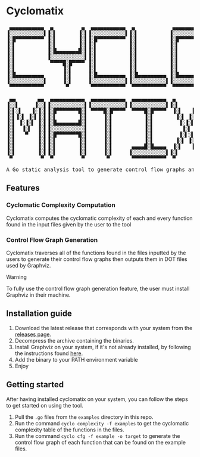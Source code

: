 # Cyclomatix
<pre style="white-space: pre;" align="center">
 ▄▄▄▄▄▄▄▄▄▄▄  ▄         ▄  ▄▄▄▄▄▄▄▄▄▄▄  ▄            ▄▄▄▄▄▄▄▄▄▄▄ 
▐░░░░░░░░░░░▌▐░▌       ▐░▌▐░░░░░░░░░░░▌▐░▌          ▐░░░░░░░░░░░▌
▐░█▀▀▀▀▀▀▀▀▀ ▐░▌       ▐░▌▐░█▀▀▀▀▀▀▀▀▀ ▐░▌          ▐░█▀▀▀▀▀▀▀█░▌
▐░▌          ▐░▌       ▐░▌▐░▌          ▐░▌          ▐░▌       ▐░▌
▐░▌          ▐░█▄▄▄▄▄▄▄█░▌▐░▌          ▐░▌          ▐░▌       ▐░▌
▐░▌          ▐░░░░░░░░░░░▌▐░▌          ▐░▌          ▐░▌       ▐░▌
▐░▌           ▀▀▀▀█░█▀▀▀▀ ▐░▌          ▐░▌          ▐░▌       ▐░▌
▐░▌               ▐░▌     ▐░▌          ▐░▌          ▐░▌       ▐░▌
▐░█▄▄▄▄▄▄▄▄▄      ▐░▌     ▐░█▄▄▄▄▄▄▄▄▄ ▐░█▄▄▄▄▄▄▄▄▄ ▐░█▄▄▄▄▄▄▄█░▌
▐░░░░░░░░░░░▌     ▐░▌     ▐░░░░░░░░░░░▌▐░░░░░░░░░░░▌▐░░░░░░░░░░░▌
 ▀▀▀▀▀▀▀▀▀▀▀       ▀       ▀▀▀▀▀▀▀▀▀▀▀  ▀▀▀▀▀▀▀▀▀▀▀  ▀▀▀▀▀▀▀▀▀▀▀ 

 ▄▄       ▄▄  ▄▄▄▄▄▄▄▄▄▄▄  ▄▄▄▄▄▄▄▄▄▄▄  ▄▄▄▄▄▄▄▄▄▄▄  ▄       ▄   
▐░░▌     ▐░░▌▐░░░░░░░░░░░▌▐░░░░░░░░░░░▌▐░░░░░░░░░░░▌▐░▌     ▐░▌  
▐░▌░▌   ▐░▐░▌▐░█▀▀▀▀▀▀▀█░▌ ▀▀▀▀█░█▀▀▀▀  ▀▀▀▀█░█▀▀▀▀  ▐░▌   ▐░▌   
▐░▌▐░▌ ▐░▌▐░▌▐░▌       ▐░▌     ▐░▌          ▐░▌       ▐░▌ ▐░▌    
▐░▌ ▐░▐░▌ ▐░▌▐░█▄▄▄▄▄▄▄█░▌     ▐░▌          ▐░▌        ▐░▐░▌     
▐░▌  ▐░▌  ▐░▌▐░░░░░░░░░░░▌     ▐░▌          ▐░▌         ▐░▌      
▐░▌   ▀   ▐░▌▐░█▀▀▀▀▀▀▀█░▌     ▐░▌          ▐░▌        ▐░▌░▌     
▐░▌       ▐░▌▐░▌       ▐░▌     ▐░▌          ▐░▌       ▐░▌ ▐░▌    
▐░▌       ▐░▌▐░▌       ▐░▌     ▐░▌      ▄▄▄▄█░█▄▄▄▄  ▐░▌   ▐░▌   
▐░▌       ▐░▌▐░▌       ▐░▌     ▐░▌     ▐░░░░░░░░░░░▌▐░▌     ▐░▌  
 ▀         ▀  ▀         ▀       ▀       ▀▀▀▀▀▀▀▀▀▀▀  ▀       ▀   
</pre>
<pre align= "center">
A Go static analysis tool to generate control flow graphs and compute cyclomatic complexity
</pre>

## Features

### Cyclomatic Complexity Computation

Cyclomatix computes the cyclomatic complexity of each and every function found in the input files given by the user to the tool

### Control Flow Graph Generation

Cyclomatix traverses all of the functions found in the files inputted by the users to generate their control flow graphs then outputs them in DOT files used by Graphviz. 

> [!WARNING]  
> To fully use the control flow graph generation feature, the user must install Graphviz in their machine.

## Installation guide

1. Download the latest release that corresponds with your system from the [releases page](https://github.com/Assifar-Karim/cyclomatix/releases).
2. Decompress the archive containing the binaries.
3. Install Graphviz on your system, if it's not already installed, by following the instructions found [here](https://graphviz.org/download/). 
4. Add the binary to your PATH environment variable
5. Enjoy 

## Getting started

After having installed cyclomatix on your system, you can follow the steps to get started on using the tool.

1. Pull the `.go` files from the `examples` directory in this repo.
2. Run the command `cyclo complexity -f examples` to get the cyclomatic complexity table of the functions in the files.
3. Run the command `cyclo cfg -f example -o target` to generate the control flow graph of each function that can be found on the example files.  